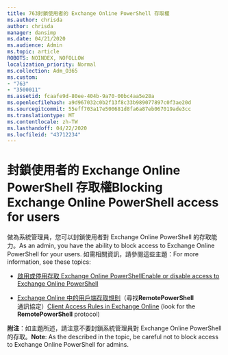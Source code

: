 ```yaml
---
title: 763封鎖使用者的 Exchange Online PowerShell 存取權
ms.author: chrisda
author: chrisda
manager: dansimp
ms.date: 04/21/2020
ms.audience: Admin
ms.topic: article
ROBOTS: NOINDEX, NOFOLLOW
localization_priority: Normal
ms.collection: Adm_O365
ms.custom:
- "763"
- "3500011"
ms.assetid: fcaafe9d-80ee-404b-9a70-00bc4aa5e28a
ms.openlocfilehash: a9d967032c0b2f13f8c33b989077897c0f3ae20d
ms.sourcegitcommit: 55eff703a17e500681d8fa6a87eb067019ade3cc
ms.translationtype: MT
ms.contentlocale: zh-TW
ms.lasthandoff: 04/22/2020
ms.locfileid: "43712234"
---
```

# <a name="blocking-exchange-online-powershell-access-for-users"></a><span data-ttu-id="0bb6c-102">封鎖使用者的 Exchange Online PowerShell 存取權</span><span class="sxs-lookup"><span data-stu-id="0bb6c-102">Blocking Exchange Online PowerShell access for users</span></span>
<span data-ttu-id="0bb6c-103">做為系統管理員，您可以封鎖使用者對 Exchange Online PowerShell 的存取能力。</span><span class="sxs-lookup"><span data-stu-id="0bb6c-103">As an admin, you have the ability to block access to Exchange Online PowerShell for your users.</span></span> <span data-ttu-id="0bb6c-104">如需相關資訊，請參閱這些主題：</span><span class="sxs-lookup"><span data-stu-id="0bb6c-104">For more information, see these topics:</span></span>

- [<span data-ttu-id="0bb6c-105">啟用或停用存取 Exchange Online PowerShell</span><span class="sxs-lookup"><span data-stu-id="0bb6c-105">Enable or disable access to Exchange Online PowerShell</span></span>](https://docs.microsoft.com/powershell/exchange/exchange-online/disable-access-to-exchange-online-powershell)

- <span data-ttu-id="0bb6c-106">[Exchange Online 中的用戶端存取規則](https://technet.microsoft.com/library/mt842508.aspx)（尋找**RemotePowerShell**通訊協定）</span><span class="sxs-lookup"><span data-stu-id="0bb6c-106">[Client Access Rules in Exchange Online](https://technet.microsoft.com/library/mt842508.aspx) (look for the **RemotePowerShell** protocol)</span></span> 

<span data-ttu-id="0bb6c-107">**附注**：如主題所述，請注意不要封鎖系統管理員對 Exchange Online PowerShell 的存取。</span><span class="sxs-lookup"><span data-stu-id="0bb6c-107">**Note**: As the described in the topic, be careful not to block access to Exchange Online PowerShell for admins.</span></span>
